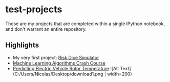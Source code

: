 # test-projects

Those are my projects that are completed within a single IPython notebook, and don't warrant an entire repository.
## Highlights
- My very first project: [Risk Dice Simulator](https://github.com/nicolas-gervais/test-projects/blob/master/riskdicesimulator.py)
- [Machine Learning Algorithms Crash Course](https://github.com/nicolas-gervais/test-projects/blob/master/Machine%20Learning%20Algorithms%20Crash%20Course.ipynb)
- [Predicting Electric Vehicle Rotor Temperature](https://github.com/nicolas-gervais/test-projects/blob/master/Predicting%20Electric%20Vehicle%20Rotor%20Temperature.ipynb)
![Alt Text](C:/Users/Nicolas/Desktop/download1.png | width=200)
